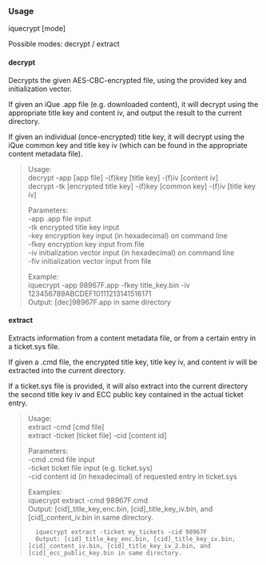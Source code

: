 ### Usage

iquecrypt [mode]  

Possible modes: decrypt / extract  

#### decrypt  

Decrypts the given AES-CBC-encrypted file, using the provided key and initialization vector.  

If given an iQue .app file (e.g. downloaded content), it will decrypt using the appropriate title key and content iv, and output the result to the current directory.  

If given an individual (once-encrypted) title key, it will decrypt using the iQue common key and title key iv (which can be found in the appropriate content metadata file).  

> Usage:  
>		decrypt -app [app file] -(f)key [title key] -(f)iv [content iv]  
>		decrypt -tk [encrypted title key] -(f)key [common key] -(f)iv [title key iv]  
>		
> Parameters:  	
>		-app	.app file input  
>		-tk		encrypted title key input  
>		-key	encryption key input (in hexadecimal) on command line  
>		-fkey	encryption key input from file  
>		-iv		initialization vector input (in hexadecimal) on command line  
>		-fiv	initialization vector input from file  
>		
> Example:  
>		iquecrypt -app 98967F.app -fkey title_key.bin -iv 123456789ABCDEF10111213141516171  
>		Output: [dec]98967F.app in same directory  
		
		
#### extract  

Extracts information from a content metadata file, or from a certain entry in a ticket.sys file.  

If given a .cmd file, the encrypted title key, title key iv, and content iv will be extracted into the current directory.  

If a ticket.sys file is provided, it will also extract into the current directory the second title key iv and ECC public key contained in the actual ticket entry.  

> Usage:  
>		extract -cmd [cmd file]  
>		extract -ticket [ticket file] -cid [content id]  
>		
> Parameters:  
>		-cmd	.cmd file input  
>		-ticket ticket file input (e.g. ticket.sys)  
>		-cid	content id (in hexadecimal) of requested entry in ticket.sys  
>		
> Examples:  
>		iquecrypt extract -cmd 98967F.cmd  
>		Output: [cid]_title_key_enc.bin, [cid]_title_key_iv.bin, and [cid]_content_iv.bin in same directory.  
>			   
>		iquecrypt extract -ticket my_tickets -cid 98967F  
>		Output: [cid]_title_key_enc.bin, [cid]_title_key_iv.bin, [cid]_content_iv.bin, [cid]_title_key_iv_2.bin, and [cid]_ecc_public_key.bin in same directory.
